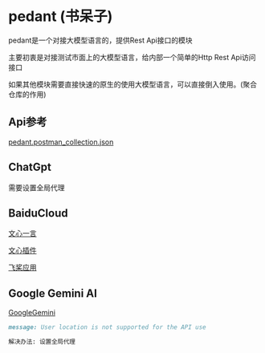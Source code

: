 # pedant (书呆子)

pedant是一个对接大模型语言的，提供Rest Api接口的模块

主要初衷是对接测试市面上的大模型语言，给内部一个简单的Http Rest Api访问接口

如果其他模块需要直接快速的原生的使用大模型语言，可以直接倒入使用。(聚合仓库的作用)

## Api参考

[pedant.postman_collection.json](docs%2Fpedant.postman_collection.json)

## ChatGpt

需要设置全局代理

## BaiduCloud

[文心一言](https://yiyan.baidu.com/)

[文心插件](https://yiyan.baidu.com/pluginSubmission)

[飞桨应用](https://aistudio.baidu.com/index/creations/application)

## Google Gemini AI

[GoogleGemini](https://makersuite.google.com/app/prompts/new_freeform)

```markdown
message: User location is not supported for the API use

解决办法: 设置全局代理
```


